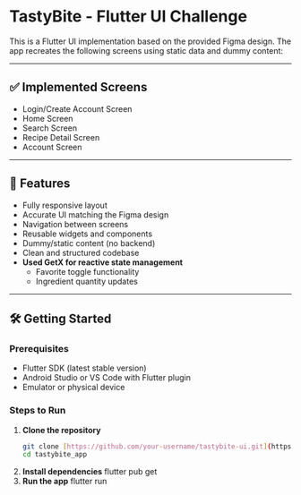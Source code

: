 #  TastyBite - Flutter UI Challenge

This is a Flutter UI implementation based on the provided Figma design. The app recreates the following screens using static data and dummy content:

---

## ✅ Implemented Screens

- Login/Create Account Screen  
- Home Screen  
- Search Screen  
- Recipe Detail Screen  
- Account Screen  

---

## 📱 Features

- Fully responsive layout  
- Accurate UI matching the Figma design  
- Navigation between screens  
- Reusable widgets and components  
- Dummy/static content (no backend)  
- Clean and structured codebase  
- **Used GetX for reactive state management**  
  - Favorite toggle functionality  
  - Ingredient quantity updates  

---

## 🛠️ Getting Started

### Prerequisites

- Flutter SDK (latest stable version)  
- Android Studio or VS Code with Flutter plugin  
- Emulator or physical device

### Steps to Run

1. **Clone the repository**  
   ```bash
   git clone [https://github.com/your-username/tastybite-ui.git](https://github.com/jincykp/tastybite_app.git)
   cd tastybite_app
2. **Install dependencies**
     flutter pub get
3. **Run the app**
     flutter run

